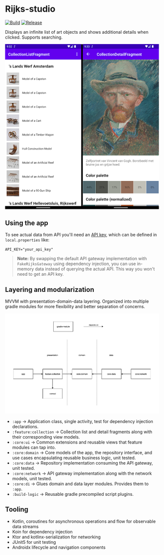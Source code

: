 # Rijks-studio
[![Build](https://github.com/kyrillosgait/rijks-studio/actions/workflows/build.yaml/badge.svg)](https://github.com/kyrillosgait/rijks-studio/actions/workflows/build.yaml) [![Release](https://github.com/kyrillosgait/rijks-studio/actions/workflows/release.yaml/badge.svg?branch=develop)](https://github.com/kyrillosgait/rijks-studio/actions/workflows/release.yaml)

Displays an infinite list of art objects and shows additional details when clicked. Supports searching.

![list detail screens](/images/list-detail-screens.png)

## Using the app

To see actual data from API you'll need an [API key](https://data.rijksmuseum.nl/object-metadata/api/), which can be defined in `local.properties` like:
```
API_KEY="your_api_key"
```

> **Note:** By swapping the default API gateway implementation with `FakeRijksGateway` using dependency injection, you can use in-memory data instead of querying the actual API. This way you won't need to get an API key.

## Layering and modularization
MVVM with presentation-domain-data layering. Organized into multiple gradle modules for more flexibility and better separation of concerns.

![gradle modules](/images/modules.png)

- `:app` -> Application class, single activity, test for dependency injection declarations.
- `:feature:collection` -> Collection list and detail fragments along with their corresponding view models.
- `:core:ui` -> Common extensions and reusable views that feature modules can tap into.
- `:core:domain` -> Core models of the app, the repository interface, and use cases encapsulating reusable business logic, unit tested.
- `:core:data` -> Repository implementation consuming the API gateway, unit tested.
- `:core:network` -> API gateway implementation along with the network models, unit tested.
- `:core:di` -> Glues domain and data layer modules. Provides them to `:app`.
- `:build-logic` -> Reusable gradle precompiled script plugins.

## Tooling
- Kotlin, coroutines for asynchronous operations and flow for observable data streams
- Koin for dependency injection
- Ktor and kotlinx-serialization for networking
- JUnit5 for unit testing
- Androidx lifecycle and navigation components